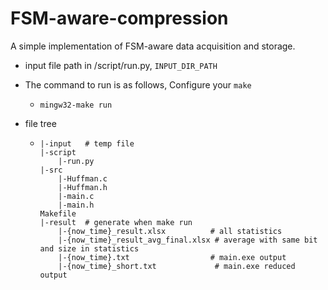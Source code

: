 # FSM-aware-compression
A simple implementation of FSM-aware data acquisition and storage.



- input file path in /script/run.py, `INPUT_DIR_PATH`

- The command to run is as follows, Configure your `make`

   - ```shell
     mingw32-make run
     ```

- file tree

  - ```shell
    |-input   # temp file
    |-script
    	|-run.py
    |-src
    	|-Huffman.c
    	|-Huffman.h
    	|-main.c
    	|-main.h
    Makefile
    |-result  # generate when make run
    	|-{now_time}_result.xlsx		  # all statistics
    	|-{now_time}_result_avg_final.xlsx # average with same bit and size in statistics
    	|-{now_time}.txt         		  # main.exe output	
    	|-{now_time}_short.txt	           # main.exe reduced output
    ```

    
    


